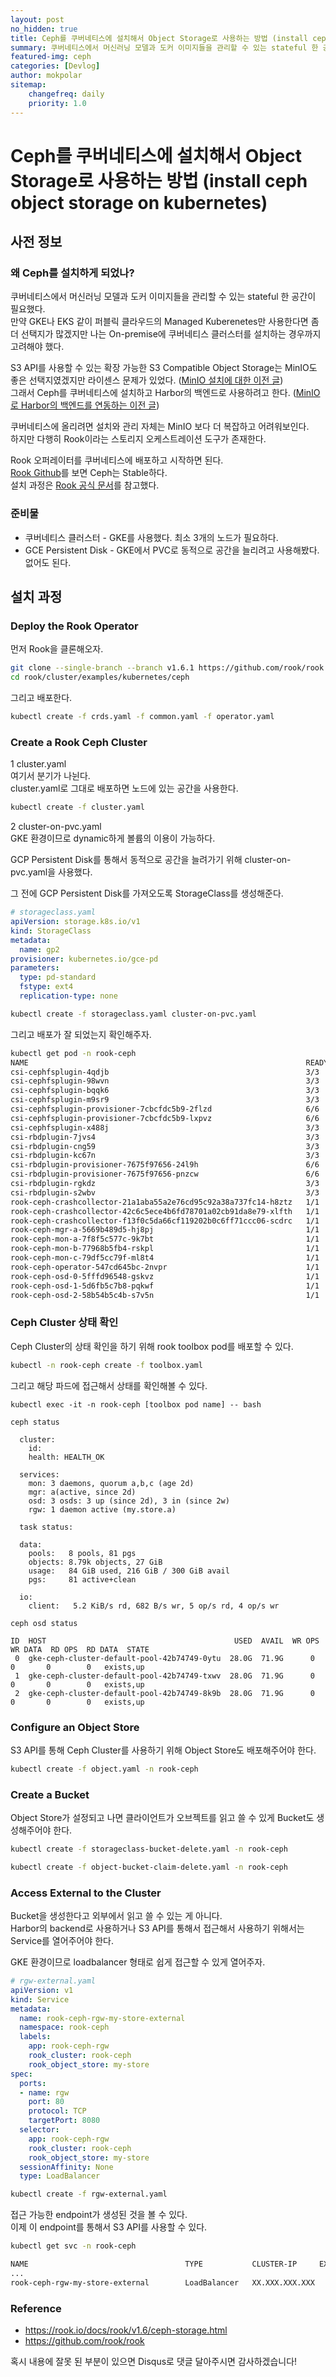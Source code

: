 ```yaml
---
layout: post
no_hidden: true
title: Ceph를 쿠버네티스에 설치해서 Object Storage로 사용하는 방법 (install ceph object storage on kubernetes)
summary: 쿠버네티스에서 머신러닝 모델과 도커 이미지들을 관리할 수 있는 stateful 한 공간이 필요했다...
featured-img: ceph
categories: [Devlog]
author: mokpolar
sitemap:
    changefreq: daily
    priority: 1.0
---
```


# Ceph를 쿠버네티스에 설치해서 Object Storage로 사용하는 방법 (install ceph object storage on kubernetes)

## 사전 정보

### 왜 Ceph를 설치하게 되었나?

쿠버네티스에서 머신러닝 모델과 도커 이미지들을 관리할 수 있는 stateful 한 공간이 필요했다.  
만약 GKE나 EKS 같이 퍼블릭 클라우드의 Managed Kuberenetes만 사용한다면 좀 더 선택지가 많겠지만 나는 On-premise에 쿠버네티스 클러스터를 설치하는 경우까지 고려해야 했다. 

S3 API를 사용할 수 있는 확장 가능한 S3 Compatible Object Storage는 MinIO도 좋은 선택지였겠지만 라이센스 문제가 있었다. ([MinIO 설치에 대한 이전 글](https://mokpolar.github.io/minio_distribuited_1/))  
그래서 Ceph를 쿠버네티스에 설치하고 Harbor의 백엔드로 사용하려고 한다. ([MinIO로 Harbor의 백엔드를 연동하는 이전 글](https://mokpolar.github.io/harbor_minio_standalone/))

쿠버네티스에 올리려면 설치와 관리 자체는 MinIO 보다 더 복잡하고 어려워보인다.  
하지만 다행히 Rook이라는 스토리지 오케스트레이션 도구가 존재한다.  

Rook 오퍼레이터를 쿠버네티스에 배포하고 시작하면 된다.  
[Rook Github](https://github.com/rook/rook)를 보면 Ceph는 Stable하다.   
설치 과정은 [Rook 공식 문서](https://rook.io/docs/rook/v1.6/ceph-storage.html)를 참고했다.


### 준비물

* 쿠버네티스 클러스터 - GKE를 사용했다. 최소 3개의 노드가 필요하다. 
* GCE Persistent Disk - GKE에서 PVC로 동적으로 공간을 늘리려고 사용해봤다. 없어도 된다.

## 설치 과정

### Deploy the Rook Operator  

먼저 Rook을 클론해오자. 
```bash
git clone --single-branch --branch v1.6.1 https://github.com/rook/rook.git
cd rook/cluster/examples/kubernetes/ceph
```
그리고 배포한다. 
```bash
kubectl create -f crds.yaml -f common.yaml -f operator.yaml
```

### Create a Rook Ceph Cluster

1 cluster.yaml  
여기서 분기가 나뉜다.   
cluster.yaml로 그대로 배포하면 노드에 있는 공간을 사용한다. 

```bash
kubectl create -f cluster.yaml
```

2 cluster-on-pvc.yaml  
GKE 환경이므로 dynamic하게 볼륨의 이용이 가능하다. 

GCP Persistent Disk를 통해서 동적으로 공간을 늘려가기 위해 
cluster-on-pvc.yaml을 사용했다. 

그 전에 GCP Persistent Disk를 가져오도록 StorageClass를 생성해준다. 

```yaml
# storageclass.yaml
apiVersion: storage.k8s.io/v1
kind: StorageClass
metadata:
  name: gp2
provisioner: kubernetes.io/gce-pd
parameters:
  type: pd-standard
  fstype: ext4
  replication-type: none
```

```bash
kubectl create -f storageclass.yaml cluster-on-pvc.yaml
```

그리고 배포가 잘 되었는지 확인해주자.

```bash
kubectl get pod -n rook-ceph
NAME                                                              READY   STATUS    RESTARTS   AGE
csi-cephfsplugin-4qdjb                                            3/3     Running   0          2d9h
csi-cephfsplugin-98wvn                                            3/3     Running   0          2d9h
csi-cephfsplugin-bqqk6                                            3/3     Running   0          2d9h
csi-cephfsplugin-m9sr9                                            3/3     Running   0          2d9h
csi-cephfsplugin-provisioner-7cbcfdc5b9-2flzd                     6/6     Running   0          2d9h
csi-cephfsplugin-provisioner-7cbcfdc5b9-lxpvz                     6/6     Running   0          2d9h
csi-cephfsplugin-x488j                                            3/3     Running   0          2d9h
csi-rbdplugin-7jvs4                                               3/3     Running   0          2d9h
csi-rbdplugin-cng59                                               3/3     Running   0          2d9h
csi-rbdplugin-kc67n                                               3/3     Running   0          2d9h
csi-rbdplugin-provisioner-7675f97656-24l9h                        6/6     Running   0          2d9h
csi-rbdplugin-provisioner-7675f97656-pnzcw                        6/6     Running   0          2d9h
csi-rbdplugin-rgkdz                                               3/3     Running   0          2d9h
csi-rbdplugin-s2wbv                                               3/3     Running   0          2d9h
rook-ceph-crashcollector-21a1aba55a2e76cd95c92a38a737fc14-h8ztz   1/1     Running   0          2d9h
rook-ceph-crashcollector-42c6c5ece4b6fd78701a02cb91da8e79-xlfth   1/1     Running   0          2d9h
rook-ceph-crashcollector-f13f0c5da66cf119202b0c6ff71ccc06-scdrc   1/1     Running   0          2d9h
rook-ceph-mgr-a-5669b489d5-hj8pj                                  1/1     Running   0          2d9h
rook-ceph-mon-a-7f8f5c577c-9k7bt                                  1/1     Running   0          2d9h
rook-ceph-mon-b-77968b5fb4-rskpl                                  1/1     Running   0          2d9h
rook-ceph-mon-c-79df5cc79f-ml8t4                                  1/1     Running   0          2d9h
rook-ceph-operator-547cd645bc-2nvpr                               1/1     Running   0          2d9h
rook-ceph-osd-0-5fffd96548-gskvz                                  1/1     Running   0          2d9h
rook-ceph-osd-1-5d6fb5c7b8-pqkwf                                  1/1     Running   0          2d9h
rook-ceph-osd-2-58b54b5c4b-s7v5n                                  1/1     Running   0          2d9h
```

### Ceph Cluster 상태 확인

Ceph Cluster의 상태 확인을 하기 위해 rook toolbox pod를 배포할 수 있다.

```bash
kubectl -n rook-ceph create -f toolbox.yaml
```

그리고 해당 파드에 접근해서 상태를 확인해볼 수 있다. 
```
kubectl exec -it -n rook-ceph [toolbox pod name] -- bash

ceph status

  cluster:
    id:     
    health: HEALTH_OK

  services:
    mon: 3 daemons, quorum a,b,c (age 2d)
    mgr: a(active, since 2d)
    osd: 3 osds: 3 up (since 2d), 3 in (since 2w)
    rgw: 1 daemon active (my.store.a)

  task status:

  data:
    pools:   8 pools, 81 pgs
    objects: 8.79k objects, 27 GiB
    usage:   84 GiB used, 216 GiB / 300 GiB avail
    pgs:     81 active+clean

  io:
    client:   5.2 KiB/s rd, 682 B/s wr, 5 op/s rd, 4 op/s wr

ceph osd status

ID  HOST                                          USED  AVAIL  WR OPS  WR DATA  RD OPS  RD DATA  STATE
 0  gke-ceph-cluster-default-pool-42b74749-0ytu  28.0G  71.9G      0        0       0        0   exists,up
 1  gke-ceph-cluster-default-pool-42b74749-txwv  28.0G  71.9G      0        0       0        0   exists,up
 2  gke-ceph-cluster-default-pool-42b74749-8k9b  28.0G  71.9G      0        0       0        0   exists,up
```


### Configure an Object Store

S3 API를 통해 Ceph Cluster를 사용하기 위해 Object Store도 배포해주어야 한다.

```bash
kubectl create -f object.yaml -n rook-ceph
```


### Create a Bucket

Object Store가 설정되고 나면 클라이언트가 오브젝트를 읽고 쓸 수 있게 Bucket도 생성해주어야 한다.

```bash
kubectl create -f storageclass-bucket-delete.yaml -n rook-ceph

kubectl create -f object-bucket-claim-delete.yaml -n rook-ceph
```

### Access External to the Cluster

Bucket을 생성한다고 외부에서 읽고 쓸 수 있는 게 아니다.  
Harbor의 backend로 사용하거나 S3 API를 통해서 접근해서 사용하기 위해서는 Service를 열어주어야 한다.  

GKE 환경이므로 loadbalancer 형태로 쉽게 접근할 수 있게 열어주자.  

```yaml
# rgw-external.yaml
apiVersion: v1
kind: Service
metadata:
  name: rook-ceph-rgw-my-store-external
  namespace: rook-ceph 
  labels:
    app: rook-ceph-rgw
    rook_cluster: rook-ceph 
    rook_object_store: my-store
spec:
  ports:
  - name: rgw
    port: 80 
    protocol: TCP
    targetPort: 8080
  selector:
    app: rook-ceph-rgw
    rook_cluster: rook-ceph 
    rook_object_store: my-store
  sessionAffinity: None
  type: LoadBalancer
```

```bash
kubectl create -f rgw-external.yaml 
```

접근 가능한 endpoint가 생성된 것을 볼 수 있다.  
이제 이 endpoint를 통해서 S3 API를 사용할 수 있다. 
```bash
kubectl get svc -n rook-ceph

NAME                                   TYPE           CLUSTER-IP     EXTERNAL-IP       PORT(S)             AGE
...
rook-ceph-rgw-my-store-external        LoadBalancer   XX.XXX.XXX.XXX   XX.XXX.XXX.XXX       80:30644/TCP        17d
```



### Reference

* https://rook.io/docs/rook/v1.6/ceph-storage.html
* https://github.com/rook/rook


혹시 내용에 잘못 된 부분이 있으면 Disqus로 댓글 달아주시면 감사하겠습니다!
